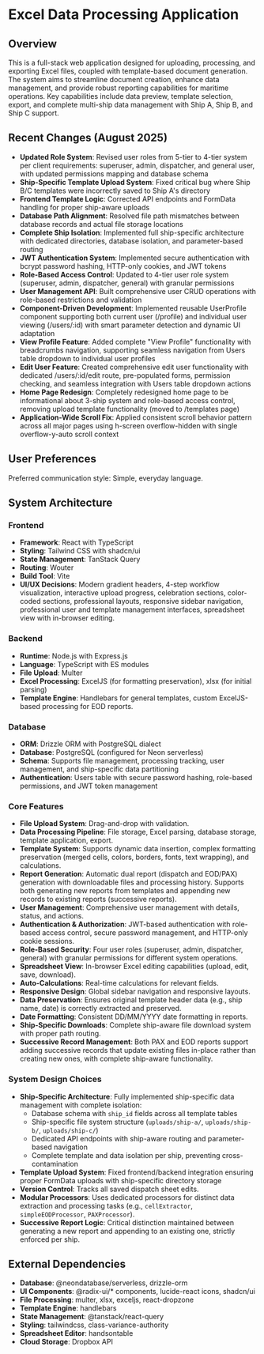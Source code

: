 # Excel Data Processing Application

## Overview
This is a full-stack web application designed for uploading, processing, and exporting Excel files, coupled with template-based document generation. The system aims to streamline document creation, enhance data management, and provide robust reporting capabilities for maritime operations. Key capabilities include data preview, template selection, export, and complete multi-ship data management with Ship A, Ship B, and Ship C support.

## Recent Changes (August 2025)
- **Updated Role System**: Revised user roles from 5-tier to 4-tier system per client requirements: superuser, admin, dispatcher, and general user, with updated permissions mapping and database schema
- **Ship-Specific Template Upload System**: Fixed critical bug where Ship B/C templates were incorrectly saved to Ship A's directory
- **Frontend Template Logic**: Corrected API endpoints and FormData handling for proper ship-aware uploads
- **Database Path Alignment**: Resolved file path mismatches between database records and actual file storage locations
- **Complete Ship Isolation**: Implemented full ship-specific architecture with dedicated directories, database isolation, and parameter-based routing
- **JWT Authentication System**: Implemented secure authentication with bcrypt password hashing, HTTP-only cookies, and JWT tokens
- **Role-Based Access Control**: Updated to 4-tier user role system (superuser, admin, dispatcher, general) with granular permissions
- **User Management API**: Built comprehensive user CRUD operations with role-based restrictions and validation
- **Component-Driven Development**: Implemented reusable UserProfile component supporting both current user (/profile) and individual user viewing (/users/:id) with smart parameter detection and dynamic UI adaptation
- **View Profile Feature**: Added complete "View Profile" functionality with breadcrumbs navigation, supporting seamless navigation from Users table dropdown to individual user profiles
- **Edit User Feature**: Created comprehensive edit user functionality with dedicated /users/:id/edit route, pre-populated forms, permission checking, and seamless integration with Users table dropdown actions
- **Home Page Redesign**: Completely redesigned home page to be informational about 3-ship system and role-based access control, removing upload template functionality (moved to /templates page)
- **Application-Wide Scroll Fix**: Applied consistent scroll behavior pattern across all major pages using h-screen overflow-hidden with single overflow-y-auto scroll context

## User Preferences
Preferred communication style: Simple, everyday language.

## System Architecture
### Frontend
- **Framework**: React with TypeScript
- **Styling**: Tailwind CSS with shadcn/ui
- **State Management**: TanStack Query
- **Routing**: Wouter
- **Build Tool**: Vite
- **UI/UX Decisions**: Modern gradient headers, 4-step workflow visualization, interactive upload progress, celebration sections, color-coded sections, professional layouts, responsive sidebar navigation, professional user and template management interfaces, spreadsheet view with in-browser editing.

### Backend
- **Runtime**: Node.js with Express.js
- **Language**: TypeScript with ES modules
- **File Upload**: Multer
- **Excel Processing**: ExcelJS (for formatting preservation), xlsx (for initial parsing)
- **Template Engine**: Handlebars for general templates, custom ExcelJS-based processing for EOD reports.

### Database
- **ORM**: Drizzle ORM with PostgreSQL dialect
- **Database**: PostgreSQL (configured for Neon serverless)
- **Schema**: Supports file management, processing tracking, user management, and ship-specific data partitioning
- **Authentication**: Users table with secure password hashing, role-based permissions, and JWT token management

### Core Features
- **File Upload System**: Drag-and-drop with validation.
- **Data Processing Pipeline**: File storage, Excel parsing, database storage, template application, export.
- **Template System**: Supports dynamic data insertion, complex formatting preservation (merged cells, colors, borders, fonts, text wrapping), and calculations.
- **Report Generation**: Automatic dual report (dispatch and EOD/PAX) generation with downloadable files and processing history. Supports both generating new reports from templates and appending new records to existing reports (successive reports).
- **User Management**: Comprehensive user management with details, status, and actions.
- **Authentication & Authorization**: JWT-based authentication with role-based access control, secure password management, and HTTP-only cookie sessions.
- **Role-Based Security**: Four user roles (superuser, admin, dispatcher, general) with granular permissions for different system operations.
- **Spreadsheet View**: In-browser Excel editing capabilities (upload, edit, save, download).
- **Auto-Calculations**: Real-time calculations for relevant fields.
- **Responsive Design**: Global sidebar navigation and responsive layouts.
- **Data Preservation**: Ensures original template header data (e.g., ship name, date) is correctly extracted and preserved.
- **Date Formatting**: Consistent DD/MM/YYYY date formatting in reports.
- **Ship-Specific Downloads**: Complete ship-aware file download system with proper path routing.
- **Successive Record Management**: Both PAX and EOD reports support adding successive records that update existing files in-place rather than creating new ones, with complete ship-aware functionality.

### System Design Choices
- **Ship-Specific Architecture**: Fully implemented ship-specific data management with complete isolation:
  - Database schema with `ship_id` fields across all template tables
  - Ship-specific file system structure (`uploads/ship-a/`, `uploads/ship-b/`, `uploads/ship-c/`)
  - Dedicated API endpoints with ship-aware routing and parameter-based navigation
  - Complete template and data isolation per ship, preventing cross-contamination
- **Template Upload System**: Fixed frontend/backend integration ensuring proper FormData uploads with ship-specific directory storage
- **Version Control**: Tracks all saved dispatch sheet edits.
- **Modular Processors**: Uses dedicated processors for distinct data extraction and processing tasks (e.g., `cellExtractor`, `simpleEODProcessor`, `PAXProcessor`).
- **Successive Report Logic**: Critical distinction maintained between generating a new report and appending to an existing one, strictly enforced per ship.

## External Dependencies
- **Database**: @neondatabase/serverless, drizzle-orm
- **UI Components**: @radix-ui/* components, lucide-react icons, shadcn/ui
- **File Processing**: multer, xlsx, exceljs, react-dropzone
- **Template Engine**: handlebars
- **State Management**: @tanstack/react-query
- **Styling**: tailwindcss, class-variance-authority
- **Spreadsheet Editor**: handsontable
- **Cloud Storage**: Dropbox API